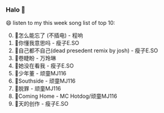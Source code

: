 

### Halo 👋

😄 listen to my this week song list of top 10:

0. 🌈怎么能忘了 (不插电) - 程响
1. 🌈你懂我意思吗 - 瘦子E.SO
2. 🌈自己都不自己(dead presedent remix by josh) - 瘦子E.SO
3. 🌈卷睫盼 - 万玲琳
4. 🌈她没在看我 - 瘦子E.SO
5. 🌈少年董  - 顽童MJ116
6. 🌈Southside - 顽童MJ116
7. 🌈脱罪 - 顽童MJ116
8. 🌈Coming Home - MC Hotdog/顽童MJ116
9. 🌈天的创作 - 瘦子E.SO

